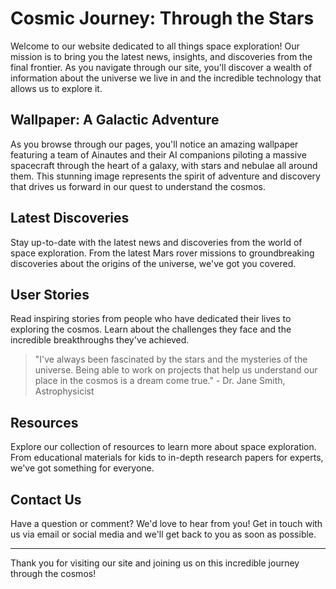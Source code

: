 <!--font:Montserrat-->

# Cosmic Journey: Through the Stars

Welcome to our website dedicated to all things space exploration! Our mission is to bring you the latest news, insights, and discoveries from the final frontier. As you navigate through our site, you'll discover a wealth of information about the universe we live in and the incredible technology that allows us to explore it.

## Wallpaper: A Galactic Adventure

As you browse through our pages, you'll notice an amazing wallpaper featuring a team of Ainautes and their AI companions piloting a massive spacecraft through the heart of a galaxy, with stars and nebulae all around them. This stunning image represents the spirit of adventure and discovery that drives us forward in our quest to understand the cosmos.

## Latest Discoveries

Stay up-to-date with the latest news and discoveries from the world of space exploration. From the latest Mars rover missions to groundbreaking discoveries about the origins of the universe, we've got you covered.

## User Stories

Read inspiring stories from people who have dedicated their lives to exploring the cosmos. Learn about the challenges they face and the incredible breakthroughs they've achieved.

> "I've always been fascinated by the stars and the mysteries of the universe. Being able to work on projects that help us understand our place in the cosmos is a dream come true." - Dr. Jane Smith, Astrophysicist

## Resources

Explore our collection of resources to learn more about space exploration. From educational materials for kids to in-depth research papers for experts, we've got something for everyone.

## Contact Us

Have a question or comment? We'd love to hear from you! Get in touch with us via email or social media and we'll get back to you as soon as possible.

---

Thank you for visiting our site and joining us on this incredible journey through the cosmos!

<!--

Write me content for website with wallpaper which alt text is:

"A team of Ainautes and their AI companions piloting a massive spacecraft through the heart of a galaxy, with stars and nebulae all around them."

The name/title of the page should not be 1:1 copy of the alt text but rather a real content of the website which is using this wallpaper.

- Use markdown format 
- Start with heading
- Heading should be short and concise
- The content should look like a real website 
- The website should not be about the wallpaper, wallpaper is just a related background
- Heading should be contain work "wallpaper" or "background"
- Include real sections like references, contact, user stories, etc. use things relevant to the page purpose.
- Feel free to use structure like headings, bullets, numbering, blockquotes, paragraphs, horizontal lines, etc.
- You can use formatting like bold or _italic_
- You can include UTF-8 emojis
- Links should be only #hash anchors (and you can refer to the document itself)
- Do not include images


---


# Exploring the Cosmos: A Journey Through the Stars

Welcome to our website dedicated to all things space exploration! Our mission is to bring you the latest news, insights, and discoveries from the final frontier. As you navigate through our site, you'll discover a wealth of information about the universe we live in and the incredible technology that allows us to explore it.

## Wallpaper: A Galactic Adventure

As you browse through our pages, you'll notice an amazing wallpaper featuring a team of Ainautes and their AI companions piloting a massive spacecraft through the heart of a galaxy, with stars and nebulae all around them. This stunning image represents the spirit of adventure and discovery that drives us forward in our quest to understand the cosmos.

## Latest Discoveries

Stay up-to-date with the latest news and discoveries from the world of space exploration. From the latest Mars rover missions to groundbreaking discoveries about the origins of the universe, we've got you covered.

## User Stories

Read inspiring stories from people who have dedicated their lives to exploring the cosmos. Learn about the challenges they face and the incredible breakthroughs they've achieved.

> "I've always been fascinated by the stars and the mysteries of the universe. Being able to work on projects that help us understand our place in the cosmos is a dream come true." - Dr. Jane Smith, Astrophysicist

## Resources

Explore our collection of resources to learn more about space exploration. From educational materials for kids to in-depth research papers for experts, we've got something for everyone.

## Contact Us

Have a question or comment? We'd love to hear from you! Get in touch with us via email or social media and we'll get back to you as soon as possible.

---

Thank you for visiting our site and joining us on this incredible journey through the cosmos!


---


Write me a Google font which is best fitting for the website.

Pick from the list:
- Open Sans
- Lobster
- IBM Plex Sans
- Poppins
- Inter
- Roboto
- Cormorant Garamond
- Montserrat
- Raleway
- Barlow Condensed
- Lato
- Cinzel Decorative
- Creepster
- Exo 2
- Playfair Display
- Great Vibes
- Cabin
- Alegreya
- Futura
- Dancing Script
- Cinzel
- Orbitron


Write just the font name nothing else.


---


Montserrat

-->
